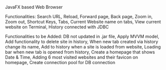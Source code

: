 JavaFX based Web Browser

Functionalities:
Search URL,
Reload,
Forward page,
Back page,
Zoom in,
Zoom out,
Shortcut Keys,
Tabs,
Current Website name on tabs,
View current website on Terminal,
History connected with JDBC

Functionalities to be Added:
DB not updated in .jar file,
Apply MVVM model,
Add functionality to delete site in history,
When new tab created via history change its name,
Add to history when a site is loaded from website,
Loading bar when new tab is opened from history,
Create a homepage that shows Date & Time,
Adding 6 most visited websites and their favicon on homepage,
Create connection pool for DB connection

